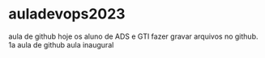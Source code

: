 # auladevops2023
aula de github
hoje os aluno de ADS e GTI fazer gravar arquivos no github.
1a aula de github
aula inaugural
